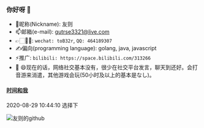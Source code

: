 ### 你好呀 👋

<!--
**gutrse3321/gutrse3321** is a ✨ _special_ ✨ repository because its `README.md` (this file) appears on your GitHub profile.

Here are some ideas to get you started:

- 🔭 I’m currently working on ...
- 🌱 I’m currently learning ...
- 👯 I’m looking to collaborate on ...
- 🤔 I’m looking for help with ...
- 💬 Ask me about ...
- 📫 How to reach me: ...
- 😄 Pronouns: ...
- ⚡ Fun fact: ...
-->

- 👺昵称(Nickname): 友则
- 📫邮箱(e-mail): gutrse3321@live.com
- 👉🏻👌🏻: ```wechat: toB32r```, ```QQ: 464189307```
- ✍️偏向(programming language): golang, java, javascript
- ⚡推广: ```bilibili: https://space.bilibili.com/313266```
- 💬 😄现在的话，网络社交基本没有，很少在社交平台发言，聊天到还好。会打音游来消遣，其他游戏会玩(50小时及以上的基本是なし)。

#### [时间和我](https://github.com/gutrse3321/era_and_me)
2020-08-29 10:44:10 选择下

![友则的github](https://github-readme-stats.vercel.app/api?username=gutrse3321&show_icons=true&theme=radical)
